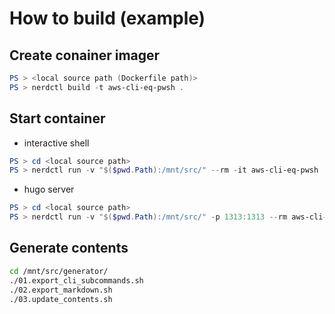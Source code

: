 # How to build (example)

## Create conainer imager

```powershell
PS > <local source path (Dockerfile path)>
PS > nerdctl build -t aws-cli-eq-pwsh .
```

## Start container

* interactive shell

```powershell
PS > cd <local source path>
PS > nerdctl run -v "$($pwd.Path):/mnt/src/" --rm -it aws-cli-eq-pwsh 
```

* hugo server

```powershell
PS > cd <local source path>
PS > nerdctl run -v "$($pwd.Path):/mnt/src/" -p 1313:1313 --rm aws-cli-eq-pwsh bash -c "cd /mnt/src/hugo/ && hugo server -w -p 1313 --bind=0.0.0.0"
```

## Generate contents

```bash
cd /mnt/src/generator/
./01.export_cli_subcommands.sh
./02.export_markdown.sh
./03.update_contents.sh
```